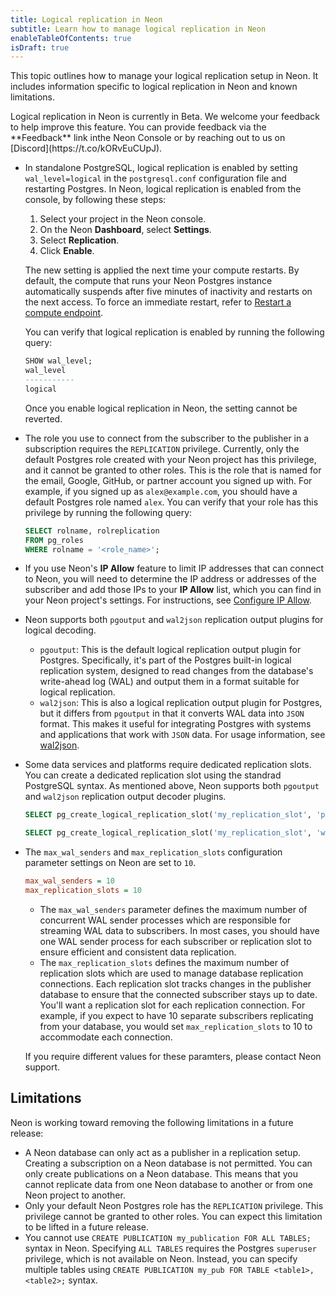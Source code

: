 ```yaml
---
title: Logical replication in Neon
subtitle: Learn how to manage logical replication in Neon
enableTableOfContents: true
isDraft: true
---
```


This topic outlines how to manage your logical replication setup in Neon. It includes information specific to logical replication in Neon and known limitations.

<Admonition type="note">
Logical replication in Neon is currently in Beta. We welcome your feedback to help improve this feature. You can provide feedback via the **Feedback** link inthe Neon Console or by reaching out to us on [Discord](https://t.co/kORvEuCUpJ).
</Admonition>

- In standalone PostgreSQL, logical replication is enabled by setting `wal_level=logical` in the  `postgresql.conf` configuration file and restarting Postgres. In Neon, logical replication is enabled from the console, by following these steps:

    1. Select your project in the Neon console.
    2. On the Neon **Dashboard**, select **Settings**.
    3. Select **Replication**.
    4. Click **Enable**.

    The new setting is applied the next time your compute restarts. By default, the compute that runs your Neon Postgres instance automatically suspends after five minutes of inactivity and restarts on the next access. To force an immediate restart, refer to [Restart a compute endpoint](/docs/manage/endpoints/).

    You can verify that logical replication is enabled by running the following query:

    ```sql
    SHOW wal_level;
    wal_level 
    -----------
    logical
    ```

    Once you enable logical replication in Neon, the setting cannot be reverted.

- The role you use to connect from the subscriber to the publisher in a subscription requires the `REPLICATION` privilege. Currently, only the default Postgres role created with your Neon project has this privilege, and it cannot be granted to other roles. This is the role that is named for the email, Google, GitHub, or partner account you signed up with. For example, if you signed up as `alex@example.com`, you should have a default Postgres role named `alex`. You can verify that your role has this privilege by running the following query: 

    ```sql
    SELECT rolname, rolreplication 
    FROM pg_roles 
    WHERE rolname = '<role_name>';
    ```

- If you use Neon's **IP Allow** feature to limit IP addresses that can connect to Neon, you will need to determine the IP address or addresses of the subscriber and add those IPs to your **IP Allow** list, which you can find in your Neon project's settings. For instructions, see [Configure IP Allow](/docs/manage/projects#configure-ip-allow).
- Neon supports both `pgoutput` and `wal2json` replication output plugins for logical decoding.

    - `pgoutput`: This is the default logical replication output plugin for Postgres. Specifically, it's part of the Postgres built-in logical replication system, designed to read changes from the database's write-ahead log (WAL) and output them in a format suitable for logical replication. 
    - `wal2json`: This is also a logical replication output plugin for Postgres, but it differs from `pgoutput` in that it converts WAL data into `JSON` format. This makes it useful for integrating Postgres with systems and applications that work with `JSON` data. For usage information, see [wal2json](https://github.com/eulerto/wal2json).
- Some data services and platforms require dedicated replication slots. You can create a dedicated replication slot using the standrad PostgreSQL syntax. As mentioned above, Neon supports both `pgoutput` and `wal2json` replication output decoder plugins.

    ```sql
    SELECT pg_create_logical_replication_slot('my_replication_slot', 'pgoutput');
    ```

    ```sql
    SELECT pg_create_logical_replication_slot('my_replication_slot', 'wal2json');
    ```

- The `max_wal_senders` and `max_replication_slots` configuration parameter settings on Neon are set to `10`.

    ```ini
    max_wal_senders = 10
    max_replication_slots = 10
    ```

    - The `max_wal_senders` parameter defines the maximum number of concurrent WAL sender processes which are responsible for streaming WAL data to subscribers. In most cases, you should have one WAL sender process for each subscriber or replication slot to ensure efficient and consistent data replication. 
    - The `max_replication_slots` defines the maximum number of replication slots which are used to manage database replication connections. Each replication slot tracks changes in the publisher database to ensure that the connected subscriber stays up to date. You'll want a replication slot for each replication connection. For example, if you expect to have 10 separate subscribers replicating from your database, you would set `max_replication_slots` to 10 to accommodate each connection.

    If you require different values for these paramters, please contact Neon support.

## Limitations

Neon is working toward removing the following limitations in a future release:

- A Neon database can only act as a publisher in a replication setup. Creating a subscription on a Neon database is not permitted. You can only create publications on a Neon database. This means that you cannot replicate data from one Neon database to another or from one Neon project to another.
- Only your default Neon Postgres role has the `REPLICATION` privilege. This privilege cannot be granted to other roles. You can expect this limitation to be lifted in a future release.
- You cannot use `CREATE PUBLICATION my_publication FOR ALL TABLES;` syntax in Neon. Specifying `ALL TABLES` requires the Postgres `superuser` privilege, which is not available on Neon. Instead, you can specify multiple tables using `CREATE PUBLICATION my_pub FOR TABLE <table1>, <table2>;` syntax.

<NeedHelp/>

